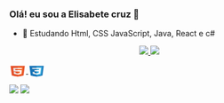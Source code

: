 ### Olá! eu sou a Elisabete cruz 👋

- 🌱 Estudando Html, CSS  JavaScript, Java, React e  c#


<div align="center">
  <a href="https://github.com/elisabetecruz">
  <img height="120em" src="https://github-readme-stats.vercel.app/api?username=elisabetecruz&show_icons=true&theme=dracula&include_all_commits=true&count_private=true"/>
  <img height="120em" src="https://github-readme-stats.vercel.app/api/top-langs/?username=elisabetecruz&layout=compact&langs_count=7&theme=dracula"/>
</div>
  
  <div style="display: inline_block"><br>
     <img align="center" alt="Elisa-HTML" height="20" width="30" src="https://raw.githubusercontent.com/devicons/devicon/master/icons/html5/html5-original.svg">
    <img align="center" alt="Elisa-CSS" height="20" width="30" src="https://raw.githubusercontent.com/devicons/devicon/master/icons/css3/css3-original.svg">
    </div>
  
  
  <div>
 
 <a href = "mailto:elisabetepereira68@yahoo.com.com"><img src="https://img.shields.io/badge/-yahoo-%23333?style=for-the-badge&logo=yahoo&logoColor=white" target="_blank"></a>
 <a href="https://www.linkedin.com/in/elisabete-cruzpereira" target="_blank"><img src="https://img.shields.io/badge/-LinkedIn-%230077B5?style=for-the-badge&logo=linkedin&logoColor=white" target="_blank"></a> 

</div>



















